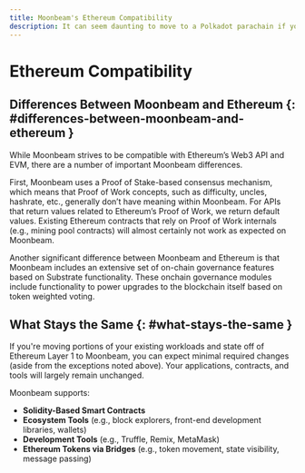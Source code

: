 ```yaml
---
title: Moonbeam's Ethereum Compatibility
description: It can seem daunting to move to a Polkadot parachain if you’re used to Ethereum. Here’s an overview of Moonbeam's Etheruem compatability.
---
```


# Ethereum Compatibility

## Differences Between Moonbeam and Ethereum {: #differences-between-moonbeam-and-ethereum } 

While Moonbeam strives to be compatible with Ethereum’s Web3 API and EVM, there are a number of important Moonbeam differences.

First, Moonbeam uses a Proof of Stake-based consensus mechanism, which means that Proof of Work concepts, such as difficulty, uncles, hashrate, etc., generally don’t have meaning within Moonbeam.  For APIs that return values related to Ethereum’s Proof of Work, we return default values.  Existing Ethereum contracts that rely on Proof of Work internals (e.g., mining pool contracts) will almost certainly not work as expected on Moonbeam.

Another significant difference between Moonbeam and Ethereum is that Moonbeam includes an extensive set of on-chain governance features based on Substrate functionality.  These onchain governance modules include functionality to power upgrades to the blockchain itself based on token weighted voting.

## What Stays the Same {: #what-stays-the-same } 

If you're moving portions of your existing workloads and state off of Ethereum Layer 1 to Moonbeam, you can expect minimal required changes (aside from the exceptions noted above). Your applications, contracts, and tools will largely remain unchanged.

Moonbeam supports:

 - **Solidity-Based Smart Contracts**
 - **Ecosystem Tools** (e.g., block explorers, front-end development libraries, wallets)
 - **Development Tools** (e.g., Truffle, Remix, MetaMask)
 - **Ethereum Tokens via Bridges** (e.g., token movement, state visibility, message passing)
